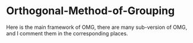 # Orthogonal-Method-of-Grouping

Here is the main framework of OMG, there are many sub-version of OMG, and I comment them in the corresponding places.
